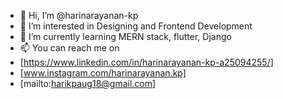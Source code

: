 - 👋 Hi, I’m @harinarayanan-kp
- 👀 I’m interested in Designing and Frontend Development
- 🌱 I’m currently learning MERN stack, flutter, Django
- 📫 You can reach me on
- [https://www.linkedin.com/in/harinarayanan-kp-a25094255/]
- [www.instagram.com/harinarayanan.kp]
- [mailto:harikpaug18@gmail.com]

<!---
harinarayanan-kp/harinarayanan-kp is a ✨ special ✨ repository because its `README.md` (this file) appears on your GitHub profile.
You can click the Preview link to take a look at your changes.
--->
